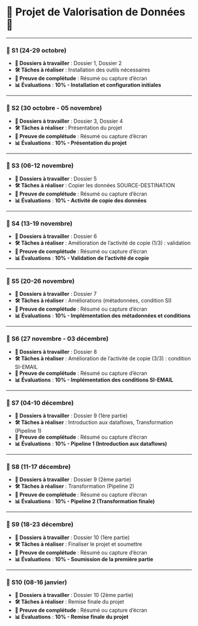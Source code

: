 # 🌟 **Projet de Valorisation de Données** 🌟  


---

### **📅 S1 (24-29 octobre)**  
- **📂 Dossiers à travailler** : Dossier 1, Dossier 2  
- **🛠 Tâches à réaliser** : Installation des outils nécessaires  
- **📌 Preuve de complétude** : Résumé ou capture d’écran  
- **📊 Évaluations** : **10% - Installation et configuration initiales**

---

### **📅 S2 (30 octobre - 05 novembre)**  
- **📂 Dossiers à travailler** : Dossier 3, Dossier 4  
- **🛠 Tâches à réaliser** : Présentation du projet  
- **📌 Preuve de complétude** : Résumé ou capture d’écran  
- **📊 Évaluations** : **10% - Présentation du projet**

---

### **📅 S3 (06-12 novembre)**  
- **📂 Dossiers à travailler** : Dossier 5  
- **🛠 Tâches à réaliser** : Copier les données SOURCE-DESTINATION  
- **📌 Preuve de complétude** : Résumé ou capture d’écran  
- **📊 Évaluations** : **10% - Activité de copie des données**

---

### **📅 S4 (13-19 novembre)**  
- **📂 Dossiers à travailler** : Dossier 6  
- **🛠 Tâches à réaliser** : Amélioration de l’activité de copie (1/3) : validation  
- **📌 Preuve de complétude** : Résumé ou capture d’écran  
- **📊 Évaluations** : **10% - Validation de l’activité de copie**

---

### **📅 S5 (20-26 novembre)**  
- **📂 Dossiers à travailler** : Dossier 7  
- **🛠 Tâches à réaliser** : Améliorations (métadonnées, condition SI)  
- **📌 Preuve de complétude** : Résumé ou capture d’écran  
- **📊 Évaluations** : **10% - Implémentation des métadonnées et conditions**

---

### **📅 S6 (27 novembre - 03 décembre)**  
- **📂 Dossiers à travailler** : Dossier 8  
- **🛠 Tâches à réaliser** : Amélioration de l’activité de copie (3/3) : condition SI-EMAIL  
- **📌 Preuve de complétude** : Résumé ou capture d’écran  
- **📊 Évaluations** : **10% - Implémentation des conditions SI-EMAIL**

---

### **📅 S7 (04-10 décembre)**  
- **📂 Dossiers à travailler** : Dossier 9 (1ère partie)  
- **🛠 Tâches à réaliser** : Introduction aux dataflows, Transformation (Pipeline 1)  
- **📌 Preuve de complétude** : Résumé ou capture d’écran  
- **📊 Évaluations** : **10% - Pipeline 1 (Introduction aux dataflows)**

---

### **📅 S8 (11-17 décembre)**  
- **📂 Dossiers à travailler** : Dossier 9 (2ème partie)  
- **🛠 Tâches à réaliser** : Transformation (Pipeline 2)  
- **📌 Preuve de complétude** : Résumé ou capture d’écran  
- **📊 Évaluations** : **10% - Pipeline 2 (Transformation finale)**

---

### **📅 S9 (18-23 décembre)**  
- **📂 Dossiers à travailler** : Dossier 10 (1ère partie)  
- **🛠 Tâches à réaliser** : Finaliser le projet et soumettre  
- **📌 Preuve de complétude** : Résumé ou capture d’écran  
- **📊 Évaluations** : **10% - Soumission de la première partie**

---

### **📅 S10 (08-16 janvier)**  
- **📂 Dossiers à travailler** : Dossier 10 (2ème partie)  
- **🛠 Tâches à réaliser** : Remise finale du projet  
- **📌 Preuve de complétude** : Résumé ou capture d’écran  
- **📊 Évaluations** : **10% - Remise finale du projet**


